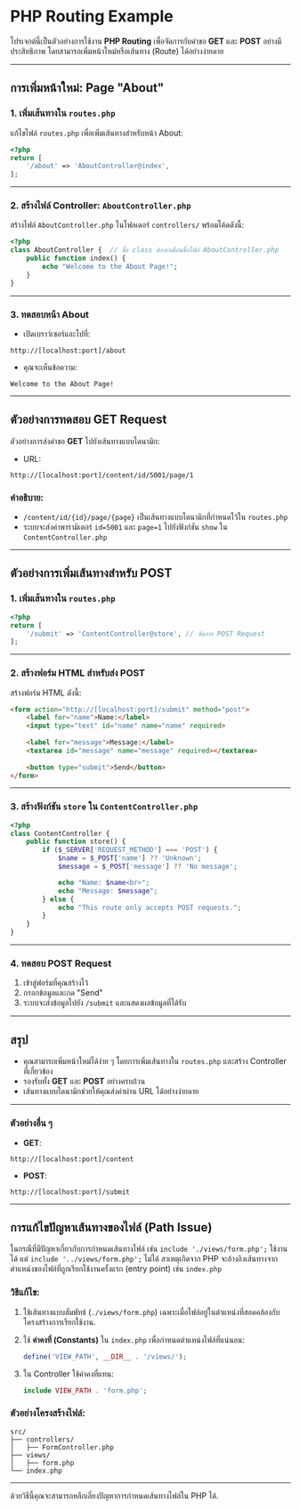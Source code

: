 
# PHP Routing Example

โปรเจกต์นี้เป็นตัวอย่างการใช้งาน **PHP Routing** เพื่อจัดการกับคำขอ **GET** และ **POST** อย่างมีประสิทธิภาพ โดยสามารถเพิ่มหน้าใหม่หรือเส้นทาง (Route) ได้อย่างง่ายดาย

---

## การเพิ่มหน้าใหม่: Page "About"

### 1. เพิ่มเส้นทางใน `routes.php`
แก้ไขไฟล์ `routes.php` เพื่อเพิ่มเส้นทางสำหรับหน้า About:
```php
<?php
return [
    '/about' => 'AboutController@index',  
];
```

---

### 2. สร้างไฟล์ Controller: `AboutController.php`
สร้างไฟล์ `AboutController.php` ในโฟลเดอร์ `controllers/` พร้อมโค้ดดังนี้:
```php
<?php
class AboutController {  // ชื่อ class ต้องเหมือนชื่อไฟล์ AboutController.php
    public function index() {
        echo "Welcome to the About Page!";
    }
}
```

---

### 3. ทดสอบหน้า About
- เปิดเบราว์เซอร์และไปที่:
```
http://[localhost:port]/about
```
- คุณจะเห็นข้อความ:
```
Welcome to the About Page!
```

---

## ตัวอย่างการทดสอบ GET Request
ตัวอย่างการส่งคำขอ **GET** ไปยังเส้นทางแบบไดนามิก:
- URL: 
```
http://[localhost:port]/content/id/5001/page/1
```

### คำอธิบาย:
- `/content/id/{id}/page/{page}` เป็นเส้นทางแบบไดนามิกที่กำหนดไว้ใน `routes.php`
- ระบบจะส่งค่าพารามิเตอร์ `id=5001` และ `page=1` ไปยังฟังก์ชัน `show` ใน `ContentController.php`

---

## ตัวอย่างการเพิ่มเส้นทางสำหรับ **POST**
### 1. เพิ่มเส้นทางใน `routes.php`
```php
<?php
return [
    '/submit' => 'ContentController@store', // จัดการ POST Request
];
```

---

### 2. สร้างฟอร์ม HTML สำหรับส่ง POST
สร้างฟอร์ม HTML ดังนี้:
```html
<form action="http://[localhost:port]/submit" method="post">
    <label for="name">Name:</label>
    <input type="text" id="name" name="name" required>
    
    <label for="message">Message:</label>
    <textarea id="message" name="message" required></textarea>
    
    <button type="submit">Send</button>
</form>
```

---

### 3. สร้างฟังก์ชัน `store` ใน `ContentController.php`
```php
<?php
class ContentController {
    public function store() {
        if ($_SERVER['REQUEST_METHOD'] === 'POST') {
            $name = $_POST['name'] ?? 'Unknown';
            $message = $_POST['message'] ?? 'No message';

            echo "Name: $name<br>";
            echo "Message: $message";
        } else {
            echo "This route only accepts POST requests.";
        }
    }
}
```

---

### 4. ทดสอบ POST Request
1. เข้าสู่ฟอร์มที่คุณสร้างไว้
2. กรอกข้อมูลและกด "Send"
3. ระบบจะส่งข้อมูลไปยัง `/submit` และแสดงผลข้อมูลที่ได้รับ

---

## สรุป
- คุณสามารถเพิ่มหน้าใหม่ได้ง่าย ๆ โดยการเพิ่มเส้นทางใน `routes.php` และสร้าง Controller ที่เกี่ยวข้อง
- รองรับทั้ง **GET** และ **POST** อย่างครบถ้วน
- เส้นทางแบบไดนามิกช่วยให้คุณส่งค่าผ่าน URL ได้อย่างง่ายดาย

---

### ตัวอย่างอื่น ๆ
- **GET**: 
```
http://[localhost:port]/content
```
- **POST**:
```
http://[localhost:port]/submit
```

---

## การแก้ไขปัญหาเส้นทางของไฟล์ (Path Issue)

ในกรณีที่มีปัญหาเกี่ยวกับการกำหนดเส้นทางไฟล์ เช่น `include './views/form.php';` ใช้งานได้ แต่ `include '../views/form.php';` ไม่ได้
สาเหตุเกิดจาก PHP จะอ้างอิงเส้นทางจากตำแหน่งของไฟล์ที่ถูกเรียกใช้งานครั้งแรก (entry point) เช่น `index.php`

### วิธีแก้ไข:
1. ใช้เส้นทางแบบสัมพัทธ์ (`./views/form.php`) เฉพาะเมื่อไฟล์อยู่ในตำแหน่งที่สอดคล้องกับโครงสร้างการเรียกใช้งาน.
2. ใช้ **ค่าคงที่ (Constants)** ใน `index.php` เพื่อกำหนดตำแหน่งไฟล์ที่แน่นอน:
   ```php
   define('VIEW_PATH', __DIR__ . '/views/');
   ```

3. ใน Controller ใช้ค่าคงที่แทน:
   ```php
   include VIEW_PATH . 'form.php';
   ```

### ตัวอย่างโครงสร้างไฟล์:
```
src/
├── controllers/
│   ├── FormController.php
├── views/
│   ├── form.php
└── index.php
```

---

ด้วยวิธีนี้คุณจะสามารถหลีกเลี่ยงปัญหาการกำหนดเส้นทางไฟล์ใน PHP ได้.
